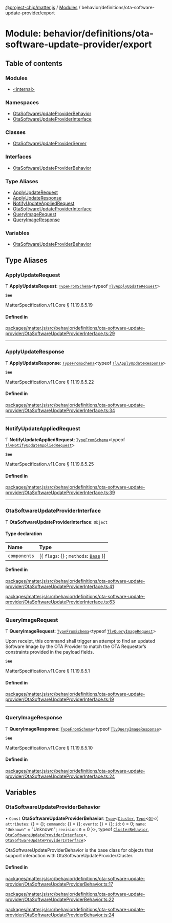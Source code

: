 [@project-chip/matter.js](../README.md) / [Modules](../modules.md) / behavior/definitions/ota-software-update-provider/export

# Module: behavior/definitions/ota-software-update-provider/export

## Table of contents

### Modules

- [\<internal\>](behavior_definitions_ota_software_update_provider_export._internal_.md)

### Namespaces

- [OtaSoftwareUpdateProviderBehavior](behavior_definitions_ota_software_update_provider_export.OtaSoftwareUpdateProviderBehavior.md)
- [OtaSoftwareUpdateProviderInterface](behavior_definitions_ota_software_update_provider_export.OtaSoftwareUpdateProviderInterface.md)

### Classes

- [OtaSoftwareUpdateProviderServer](../classes/behavior_definitions_ota_software_update_provider_export.OtaSoftwareUpdateProviderServer.md)

### Interfaces

- [OtaSoftwareUpdateProviderBehavior](../interfaces/behavior_definitions_ota_software_update_provider_export.OtaSoftwareUpdateProviderBehavior-1.md)

### Type Aliases

- [ApplyUpdateRequest](behavior_definitions_ota_software_update_provider_export.md#applyupdaterequest)
- [ApplyUpdateResponse](behavior_definitions_ota_software_update_provider_export.md#applyupdateresponse)
- [NotifyUpdateAppliedRequest](behavior_definitions_ota_software_update_provider_export.md#notifyupdateappliedrequest)
- [OtaSoftwareUpdateProviderInterface](behavior_definitions_ota_software_update_provider_export.md#otasoftwareupdateproviderinterface)
- [QueryImageRequest](behavior_definitions_ota_software_update_provider_export.md#queryimagerequest)
- [QueryImageResponse](behavior_definitions_ota_software_update_provider_export.md#queryimageresponse)

### Variables

- [OtaSoftwareUpdateProviderBehavior](behavior_definitions_ota_software_update_provider_export.md#otasoftwareupdateproviderbehavior)

## Type Aliases

### ApplyUpdateRequest

Ƭ **ApplyUpdateRequest**: [`TypeFromSchema`](tlv_export.md#typefromschema)\<typeof [`TlvApplyUpdateRequest`](cluster_export.OtaSoftwareUpdateProvider.md#tlvapplyupdaterequest)\>

**`See`**

MatterSpecification.v11.Core § 11.19.6.5.19

#### Defined in

[packages/matter.js/src/behavior/definitions/ota-software-update-provider/OtaSoftwareUpdateProviderInterface.ts:29](https://github.com/project-chip/matter.js/blob/5f71eedebdb9fa54338bde320c311bb359b7455d/packages/matter.js/src/behavior/definitions/ota-software-update-provider/OtaSoftwareUpdateProviderInterface.ts#L29)

___

### ApplyUpdateResponse

Ƭ **ApplyUpdateResponse**: [`TypeFromSchema`](tlv_export.md#typefromschema)\<typeof [`TlvApplyUpdateResponse`](cluster_export.OtaSoftwareUpdateProvider.md#tlvapplyupdateresponse)\>

**`See`**

MatterSpecification.v11.Core § 11.19.6.5.22

#### Defined in

[packages/matter.js/src/behavior/definitions/ota-software-update-provider/OtaSoftwareUpdateProviderInterface.ts:34](https://github.com/project-chip/matter.js/blob/5f71eedebdb9fa54338bde320c311bb359b7455d/packages/matter.js/src/behavior/definitions/ota-software-update-provider/OtaSoftwareUpdateProviderInterface.ts#L34)

___

### NotifyUpdateAppliedRequest

Ƭ **NotifyUpdateAppliedRequest**: [`TypeFromSchema`](tlv_export.md#typefromschema)\<typeof [`TlvNotifyUpdateAppliedRequest`](cluster_export.OtaSoftwareUpdateProvider.md#tlvnotifyupdateappliedrequest)\>

**`See`**

MatterSpecification.v11.Core § 11.19.6.5.25

#### Defined in

[packages/matter.js/src/behavior/definitions/ota-software-update-provider/OtaSoftwareUpdateProviderInterface.ts:39](https://github.com/project-chip/matter.js/blob/5f71eedebdb9fa54338bde320c311bb359b7455d/packages/matter.js/src/behavior/definitions/ota-software-update-provider/OtaSoftwareUpdateProviderInterface.ts#L39)

___

### OtaSoftwareUpdateProviderInterface

Ƭ **OtaSoftwareUpdateProviderInterface**: `Object`

#### Type declaration

| Name | Type |
| :------ | :------ |
| `components` | [\{ `flags`: {} ; `methods`: [`Base`](../interfaces/behavior_definitions_ota_software_update_provider_export.OtaSoftwareUpdateProviderInterface.Base.md)  }] |

#### Defined in

[packages/matter.js/src/behavior/definitions/ota-software-update-provider/OtaSoftwareUpdateProviderInterface.ts:41](https://github.com/project-chip/matter.js/blob/5f71eedebdb9fa54338bde320c311bb359b7455d/packages/matter.js/src/behavior/definitions/ota-software-update-provider/OtaSoftwareUpdateProviderInterface.ts#L41)

[packages/matter.js/src/behavior/definitions/ota-software-update-provider/OtaSoftwareUpdateProviderInterface.ts:63](https://github.com/project-chip/matter.js/blob/5f71eedebdb9fa54338bde320c311bb359b7455d/packages/matter.js/src/behavior/definitions/ota-software-update-provider/OtaSoftwareUpdateProviderInterface.ts#L63)

___

### QueryImageRequest

Ƭ **QueryImageRequest**: [`TypeFromSchema`](tlv_export.md#typefromschema)\<typeof [`TlvQueryImageRequest`](cluster_export.OtaSoftwareUpdateProvider.md#tlvqueryimagerequest)\>

Upon receipt, this command shall trigger an attempt to find an updated Software Image by the OTA Provider to match
the OTA Requestor’s constraints provided in the payload fields.

**`See`**

MatterSpecification.v11.Core § 11.19.6.5.1

#### Defined in

[packages/matter.js/src/behavior/definitions/ota-software-update-provider/OtaSoftwareUpdateProviderInterface.ts:19](https://github.com/project-chip/matter.js/blob/5f71eedebdb9fa54338bde320c311bb359b7455d/packages/matter.js/src/behavior/definitions/ota-software-update-provider/OtaSoftwareUpdateProviderInterface.ts#L19)

___

### QueryImageResponse

Ƭ **QueryImageResponse**: [`TypeFromSchema`](tlv_export.md#typefromschema)\<typeof [`TlvQueryImageResponse`](cluster_export.OtaSoftwareUpdateProvider.md#tlvqueryimageresponse)\>

**`See`**

MatterSpecification.v11.Core § 11.19.6.5.10

#### Defined in

[packages/matter.js/src/behavior/definitions/ota-software-update-provider/OtaSoftwareUpdateProviderInterface.ts:24](https://github.com/project-chip/matter.js/blob/5f71eedebdb9fa54338bde320c311bb359b7455d/packages/matter.js/src/behavior/definitions/ota-software-update-provider/OtaSoftwareUpdateProviderInterface.ts#L24)

## Variables

### OtaSoftwareUpdateProviderBehavior

• `Const` **OtaSoftwareUpdateProviderBehavior**: [`Type`](../interfaces/behavior_cluster_export.ClusterBehavior.Type.md)\<[`Cluster`](../interfaces/cluster_export.OtaSoftwareUpdateProvider.Cluster.md), [`Type`](../interfaces/behavior_cluster_export.ClusterBehavior.Type.md)\<[`Of`](../interfaces/cluster_export.ClusterType.Of.md)\<\{ `attributes`: {} = \{}; `commands`: {} = \{}; `events`: {} = \{}; `id`: ``0`` = 0; `name`: ``"Unknown"`` = "Unknown"; `revision`: ``0`` = 0 }\>, typeof [`ClusterBehavior`](behavior_cluster_export.ClusterBehavior.md), [`OtaSoftwareUpdateProviderInterface`](behavior_definitions_ota_software_update_provider_export.md#otasoftwareupdateproviderinterface)\>, [`OtaSoftwareUpdateProviderInterface`](behavior_definitions_ota_software_update_provider_export.md#otasoftwareupdateproviderinterface)\>

OtaSoftwareUpdateProviderBehavior is the base class for objects that support interaction with OtaSoftwareUpdateProvider.Cluster.

#### Defined in

[packages/matter.js/src/behavior/definitions/ota-software-update-provider/OtaSoftwareUpdateProviderBehavior.ts:17](https://github.com/project-chip/matter.js/blob/5f71eedebdb9fa54338bde320c311bb359b7455d/packages/matter.js/src/behavior/definitions/ota-software-update-provider/OtaSoftwareUpdateProviderBehavior.ts#L17)

[packages/matter.js/src/behavior/definitions/ota-software-update-provider/OtaSoftwareUpdateProviderBehavior.ts:22](https://github.com/project-chip/matter.js/blob/5f71eedebdb9fa54338bde320c311bb359b7455d/packages/matter.js/src/behavior/definitions/ota-software-update-provider/OtaSoftwareUpdateProviderBehavior.ts#L22)

[packages/matter.js/src/behavior/definitions/ota-software-update-provider/OtaSoftwareUpdateProviderBehavior.ts:24](https://github.com/project-chip/matter.js/blob/5f71eedebdb9fa54338bde320c311bb359b7455d/packages/matter.js/src/behavior/definitions/ota-software-update-provider/OtaSoftwareUpdateProviderBehavior.ts#L24)
